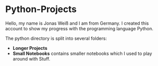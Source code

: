 # Python-Projects

Hello, my name is Jonas Weiß and I am from Germany. 
I created this account to show my progress with the programming language Python.

The python directory is split into several folders:
* <b>Longer Projects</b>
* <b>Small Notebooks</b> contains smaller notebooks which I used to play around with Stuff. 


